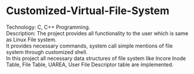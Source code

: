 # Customized-Virtual-File-System
Technology: C, C++ Programming.    
Description: The project provides all functionality to the user which is same as Linux File system.   
It provides necessary commands, system call simple mentions of file system through customized shell.   
In this project all necessary data structures of file system like Incore Inode Table, File Table, UAREA, User File Descriptor table are implemented. 
